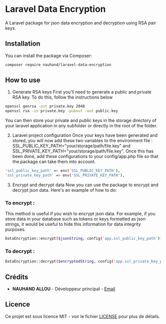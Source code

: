 # Laravel Data Encryption

A Laravel package for json data encryption and decryption using RSA pair keys.

## Installation

You can install the package via Composer:

```bash
composer require nauhand/laravel-data-encryption
```
## How to use

1. Generate RSA keys
First you'll need to generate a public and private RSA key. To do this, follow the instructions below

```bash
openssl genrsa -out private.key 2048
openssl rsa -in private.key -pubout -out public.key
```
You can then store your private and public keys in the storage directory of your laravel application in any subfolder or directly in the root of the folder.

2. Laravel project configuration
Once your keys have been generated and stored, you will now add these two variables to the environment file : SSL_PUBLIC_KEY_PATH="your/storage/path/file.key" and SSL_PRIVATE_KEY_PATH="your/storage/path/file.key". Once this has been done, add these configurations to your config/app.php file so that the package can take them into account.

```bash
'ssl_public_key_path' => env('SSL_PUBLIC_KEY_PATH'),
'ssl_private_key_path' => env('SSL_PRIVATE_KEY_PATH'),
```

3. Encrypt and decrypt data
Now you can use the package to encrypt and decrypt json data. Here's an example of how to do:

### To encrypt : 

This method is useful if you wish to encrypt json data. For example, if you store data in your database such as tokens or keys formatted as json strings, it would be useful to hide this information for data integrity purposes.

```bash
DataEncryption::encrypt($jsonString, config('app.ssl_public_key_path'));
```

### To decrypt : 

```bash
DataEncryption::decrypt($encryptedString, config('app.ssl_private_key_path'));
```
## Crédits

- **NAUHAND ALLOU** - Développeur principal - [Email](mailto:olivier.nauhand@gmail.com)

## Licence

Ce projet est sous licence MIT - voir le fichier [LICENSE](LICENSE) pour plus de détails.
